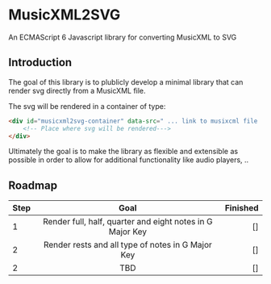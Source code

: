 # MusicXML2SVG

An ECMAScript 6 Javascript library for converting MusicXML to SVG

## Introduction

The goal of this library is to plublicly develop a minimal library that can render svg directly from a MusicXML file.

The svg will be rendered in a container of type:
```html
<div id="musicxml2svg-container" data-src=" ... link to musixcml file ... ">
    <!-- Place where svg will be rendered--->
</div>
```

Ultimately the goal is to make the library as flexible and extensible as possible in order to allow for additional functionality like audio players, ..

## Roadmap

| Step        | Goal           | Finished  |
| ------------- |:-------------:| -----:|
| 1     | Render full, half, quarter and eight notes in G Major Key | [] |
| 2     | Render rests and all type of notes in G Major Key      | [] |
| 2     | TBD      | [] |
